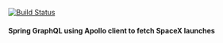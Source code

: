 [![Build Status](https://app.travis-ci.com/bulanovdm/SpringSpaceXGraphQL.svg?branch=main)](https://app.travis-ci.com/bulanovdm/SpringSpaceXGraphQL)

#### Spring GraphQL using Apollo client to fetch SpaceX launches
